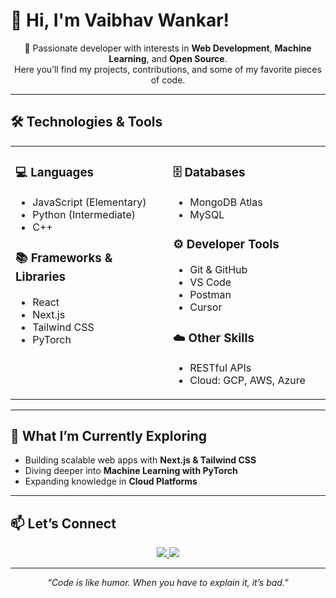 # 👋 Hi, I'm Vaibhav Wankar!  

<p align="center">
  🚀 Passionate developer with interests in <b>Web Development</b>, <b>Machine Learning</b>, and <b>Open Source</b>.  
  <br>
  Here you’ll find my projects, contributions, and some of my favorite pieces of code.  
</p>

---

## 🛠️ Technologies & Tools  

<table>
<tr>
<td valign="top" width="50%">

### 💻 Languages  
- JavaScript (Elementary)  
- Python (Intermediate)  
- C++  

### 📚 Frameworks & Libraries  
- React  
- Next.js  
- Tailwind CSS  
- PyTorch  

</td>
<td valign="top" width="50%">

### 🗄️ Databases  
- MongoDB Atlas  
- MySQL  

### ⚙️ Developer Tools  
- Git & GitHub  
- VS Code  
- Postman  
- Cursor  

### ☁️ Other Skills  
- RESTful APIs  
- Cloud: GCP, AWS, Azure  

</td>
</tr>
</table>

---

## 🌱 What I’m Currently Exploring  
- Building scalable web apps with **Next.js & Tailwind CSS**  
- Diving deeper into **Machine Learning with PyTorch**  
- Expanding knowledge in **Cloud Platforms**  

---

## 📫 Let’s Connect  

<p align="center">
  <a href="https://www.linkedin.com/in/vaibhav-wankar-/">
    <img src="https://img.shields.io/badge/LinkedIn-0077B5?style=for-the-badge&logo=linkedin&logoColor=white"/>
  </a>
  <a href="mailto:vaibhavforwork12@gmail.com">
    <img src="https://img.shields.io/badge/Email-D14836?style=for-the-badge&logo=gmail&logoColor=white"/>
  </a>
 
</p>

---

<p align="center"><i>“Code is like humor. When you have to explain it, it’s bad.”</i></p>
